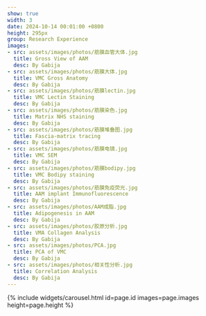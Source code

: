 ```yaml
---
show: true
width: 3
date: 2024-10-14 00:01:00 +0800
height: 295px
group: Research Experience
images:
- src: assets/images/photos/筋膜血管大体.jpg
  title: Gross View of AAM
  desc: By Gabija
- src: assets/images/photos/筋膜大体.jpg
  title: VMC Gross Anatomy
  desc: By Gabija
- src: assets/images/photos/筋膜lectin.jpg
  title: VMC Lectin Staining
  desc: By Gabija
- src: assets/images/photos/筋膜染色.jpg
  title: Matrix NHS staining
  desc: By Gabija
- src: assets/images/photos/筋膜堆叠图.jpg
  title: Fascia-matrix tracing
  desc: By Gabija
- src: assets/images/photos/筋膜电镜.jpg
  title: VMC SEM
  desc: By Gabija
- src: assets/images/photos/筋膜bodipy.jpg
  title: VMC Bodipy staining
  desc: By Gabija
- src: assets/images/photos/筋膜免疫荧光.jpg
  title: AAM implant Immunofluorescence
  desc: By Gabija
- src: assets/images/photos/AAM成脂.jpg
  title: Adipogenesis in AAM
  desc: By Gabija
- src: assets/images/photos/胶原分析.jpg
  title: VMA Collagen Analysis
  desc: By Gabija
- src: assets/images/photos/PCA.jpg
  title: PCA of VMC 
  desc: By Gabija
- src: assets/images/photos/相关性分析.jpg
  title: Correlation Analysis
  desc: By Gabija
---
```


{% include widgets/carousel.html id=page.id images=page.images height=page.height %}
